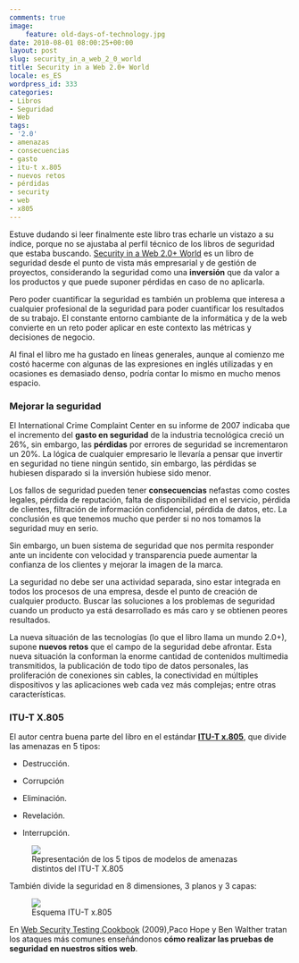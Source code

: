 ```yaml
---
comments: true
image:
    feature: old-days-of-technology.jpg
date: 2010-08-01 08:00:25+00:00
layout: post
slug: security_in_a_web_2_0_world
title: Security in a Web 2.0+ World
locale: es_ES
wordpress_id: 333
categories:
- Libros
- Seguridad
- Web
tags:
- '2.0'
- amenazas
- consecuencias
- gasto
- itu-t x.805
- nuevos retos
- pérdidas
- security
- web
- x805
---
```


Estuve dudando si leer finalmente este libro tras echarle un vistazo a su índice, porque no se ajustaba al perfil técnico de los libros de seguridad que estaba buscando. [Security in a Web 2.0+ World](http://books.google.es/books?id=hzppPgAACAAJ) es un libro de seguridad desde el punto de vista más empresarial y de gestión de proyectos, considerando la seguridad como una **inversión** que da valor a los productos y que puede suponer pérdidas en caso de no aplicarla.

Pero poder cuantificar la seguridad es también un problema que interesa a cualquier profesional de la seguridad para poder cuantificar los resultados de su trabajo. El constante entorno cambiante de la informática y de la web convierte en un reto poder aplicar en este contexto las métricas y decisiones de negocio.

Al final el libro me ha gustado en líneas generales, aunque al comienzo me costó hacerme con algunas de las expresiones en inglés utilizadas y en ocasiones es demasiado denso, podría contar lo mismo en mucho menos espacio.




### Mejorar la seguridad


El International Crime Complaint Center en su informe de 2007 indicaba que el incremento del **gasto en seguridad** de la industria tecnológica creció un 26%, sin embargo, las **pérdidas** por errores de seguridad se incrementaron un 20%. La lógica de cualquier empresario le llevaría a pensar que invertir en seguridad no tiene ningún sentido, sin embargo, las pérdidas se hubiesen disparado si la inversión hubiese sido menor.

Los fallos de seguridad pueden tener **consecuencias** nefastas como costes legales, pérdida de reputación, falta de disponibilidad en el servicio, pérdida de clientes, filtración de información confidencial, pérdida de datos, etc. La conclusión es que tenemos mucho que perder si no nos tomamos la seguridad muy en serio.

Sin embargo, un buen sistema de seguridad que nos permita responder ante un incidente con velocidad y transparencia puede aumentar la confianza de los clientes y mejorar la imagen de la marca.

La seguridad no debe ser una actividad separada, sino estar integrada en todos los procesos de una empresa, desde el punto de creación de cualquier producto. Buscar las soluciones a los problemas de seguridad cuando un producto ya está desarrollado es más caro y se obtienen peores resultados.

La nueva situación de las tecnologías (lo que el libro llama un mundo 2.0+), supone **nuevos retos** que el campo de la seguridad debe afrontar. Esta nueva situación la conforman la enorme cantidad de contenidos multimedia transmitidos, la publicación de todo tipo de datos personales, las proliferación de conexiones sin cables, la conectividad en múltiples dispositivos y las aplicaciones web cada vez más complejas; entre otras características.


### ITU-T X.805


El autor centra buena parte del libro en el estándar **[ITU-T x.805](http://www.itu.int/ITU-T/worksem/ngn/200505/presentations/s5-zelstan.pdf)**, que divide las amenazas en 5 tipos:



	
  * Destrucción.

	
  * Corrupción

	
  * Eliminación.

	
  * Revelación.

	
  * Interrupción.


<figure>
	<a href="http://jllopezpino.files.wordpress.com/2010/07/amenazas-x805.png">
        <img src="http://jllopezpino.files.wordpress.com/2010/07/amenazas-x805.png">
    </a>
	<figcaption>Representación de los 5 tipos de modelos de amenazas distintos del ITU-T X.805</figcaption>
</figure>


También divide la seguridad en 8 dimensiones, 3 planos y 3 capas:


<figure>
	<a href="http://jllopezpino.files.wordpress.com/2010/07/itu-t-x805.png">
        <img src="http://jllopezpino.files.wordpress.com/2010/07/itu-t-x805.png">
    </a>
	<figcaption>Esquema ITU-T x.805</figcaption>
</figure>




En [Web Security  Testing Cookbook](http://books.google.es/books?id=VmrSJ3V-s_MC) (2009),Paco Hope y Ben Walther tratan los ataques  más comunes enseñándonos **cómo realizar las pruebas de seguridad en  nuestros sitios web**.
